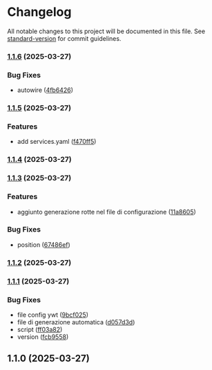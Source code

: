# Changelog

All notable changes to this project will be documented in this file. See [standard-version](https://github.com/conventional-changelog/standard-version) for commit guidelines.

### [1.1.6](https://github.com/K3Progetti/jwt-bundle/compare/v1.1.5...v1.1.6) (2025-03-27)


### Bug Fixes

* autowire ([4fb6426](https://github.com/K3Progetti/jwt-bundle/commit/4fb642614691cbe8058cadc4c4140860faaf2767))

### [1.1.5](https://github.com/K3Progetti/jwt-bundle/compare/v1.1.4...v1.1.5) (2025-03-27)


### Features

* add services.yaml ([f470ff5](https://github.com/K3Progetti/jwt-bundle/commit/f470ff585a58b42962755c11bf20453b563c6e76))

### [1.1.4](https://github.com/K3Progetti/jwt-bundle/compare/v1.1.3...v1.1.4) (2025-03-27)

### [1.1.3](https://github.com/K3Progetti/jwt-bundle/compare/v1.1.2...v1.1.3) (2025-03-27)


### Features

* aggiunto generazione rotte nel file di configurazione ([11a8605](https://github.com/K3Progetti/jwt-bundle/commit/11a8605df6184258ac60f888c24291a47d29b580))


### Bug Fixes

* position ([67486ef](https://github.com/K3Progetti/jwt-bundle/commit/67486ef8c7692254892be3cb4eb0f4b9d240ec8d))

### [1.1.2](https://github.com/K3Progetti/jwt-bundle/compare/v1.1.1...v1.1.2) (2025-03-27)

### [1.1.1](https://github.com/K3Progetti/jwt-bundle/compare/v1.1.0...v1.1.1) (2025-03-27)


### Bug Fixes

* file config ywt ([9bcf025](https://github.com/K3Progetti/jwt-bundle/commit/9bcf025bdcda261712ae5a6b5ed7b4d0c779eb5f))
* file di generazione automatica ([d057d3d](https://github.com/K3Progetti/jwt-bundle/commit/d057d3d1d28b0470ead0e79403befb8ee2d142d3))
* script ([ff03a82](https://github.com/K3Progetti/jwt-bundle/commit/ff03a82d4ae084325696252dc94e58c2226b3b03))
* version ([fcb9558](https://github.com/K3Progetti/jwt-bundle/commit/fcb9558e8b002f6e613fe5428fcbe24e1dc55840))

## 1.1.0 (2025-03-27)
